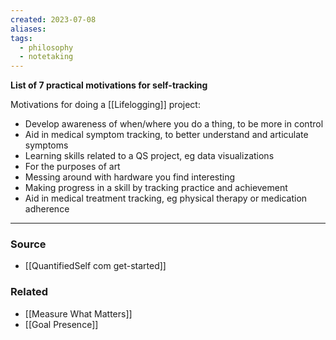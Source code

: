 ```yaml
---
created: 2023-07-08
aliases: 
tags:
  - philosophy
  - notetaking
---
```

**List of 7 practical motivations for self-tracking**

Motivations for doing a [[Lifelogging]] project:

- Develop awareness of when/where you do a thing, to be more in control
- Aid in medical symptom tracking, to better understand and articulate symptoms
- Learning skills related to a QS project, eg data visualizations
- For the purposes of art
- Messing around with hardware you find interesting
- Making progress in a skill by tracking practice and achievement
- Aid in medical treatment tracking, eg physical therapy or medication adherence

---

### Source
- [[QuantifiedSelf com get-started]]

### Related
- [[Measure What Matters]]
- [[Goal Presence]]